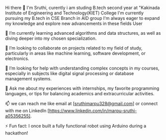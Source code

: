 Hi there 👋
I'm Sruthi, curently i am studing B.tech second year at "Kakinada Institute of Engineering and Technology(KIET) College I'm currently pursuing my B.tech in CSE Branch in AID group I'm always eager to expand my knowledge and explore new advancements in these fields User

🌱 I’m currently learning advanced algorithms and data structures, as well as diving deeper into my chosen specialization.

👯 I’m looking to collaborate on projects related to my field of study, particularly in areas like machine learning, software development, or electronics.

🤔 I’m looking for help with understanding complex concepts in my courses, especially in subjects like digital signal processing or database management systems.

💬 Ask me about my experiences with internships, my favorite programming languages, or tips for balancing academics and extracurricular activities.

📫 we can reach me like email at [sruthimarpu328@gmail.com] or connect with me on LinkedIn [https://www.linkedin.com/in/marpu-sruthi-a05356255].

⚡ Fun fact: I once built a fully functional robot using Arduino during a hackathon!
